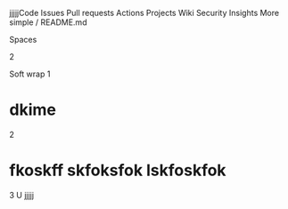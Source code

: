 jjjjjCode
Issues
Pull requests
Actions
Projects
Wiki
Security
Insights
More
simple
/
README.md
 

Spaces

2

Soft wrap
1
# dkime
2
# fkoskff skfoksfok lskfoskfok
3
U jjjjj
